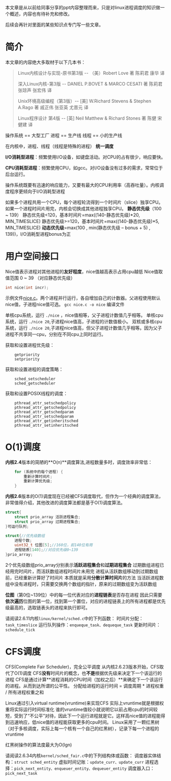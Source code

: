 本文章是从以前给同事分享的ppt内容整理而来，只是对linux进程调度的知识做一个概述，内容也有待补充和修改。

后续会再针对里面的某些知识点专门写一些文章。

# 简介

本文章的内容绝大多取材于以下几本书：
>
> Linux内核设计与实现-原书第3版 -- （美）Robert Love 著   陈莉君   康华   译
>
> 深入Linux内核-第3版 -- DANIEL P.BOVET & MARCO CESATI 著   陈莉君 张琼声  张宏伟 译
>
> Unix环境高级编程（第3版）-- [美] W.Richard Stevens & Stephen A.Rago 著  戚正伟 张亚英 尤晋元 译
>
> Linux程序设计 第4版 -- [英] Neil Matthew & Richard Stones 著   陈健  宋健建 译

操作系统 == 大型工厂
进程 == 生产线
线程 == 小的生产线

在内核中，进程、线程（线程是特殊的进程） **统一调度**

**I/O消耗型进程**：频繁使用I/O设备，如键盘活动。对CPU的占有很少，响应要快。

**CPU消耗型进程**：频繁使用CPU，如gcc。对I/O设备没有过多的需求，常常位于后台运行。

操作系统既要有迅速的响应能力，又要有最大的CPU利用率（高吞吐量）。内核调度程序更倾向于I/O消耗型进程

如果多个进程共用一个CPU，每个进程轮流得到一个时间片（slice）独享CPU。
如果一个进程时间片用完，内核会切换成其他进程独享CPU。
**静态优先级**（100 ~ 139）
静态优先级<120，基本时间片=max((140-静态优先级)*20, MIN_TIMESLICE)
静态优先级>=120，基本时间片=max((140-静态优先级)*5, MIN_TIMESLICE)
**动态优先级**=max(100 , min(静态优先级 – bonus + 5) , 139))，I/O消耗型进程bonus为正

# 用户空间接口

Nice值表示进程对其他进程的**友好程度**，nice值越高表示占用cpu越低
Nice值取值范围 0 ~ 39 （对应静态优先级）

```c
int nice(int incr);
```

示例文件[nice.c](https://github.com/lioneie/csdn/blob/master/linux%E8%BF%9B%E7%A8%8B%E8%B0%83%E5%BA%A6%E6%A6%82%E8%BF%B0/nice.c)。两个进程并行运行，各自增加自己的计数器。父进程使用默认nice值，子进程nice值可选。
`gcc nice.c -o nice` 编译文件

单核cpu系统，运行 `./nice` ，nice值相等，父子进程计数值几乎相等。
单核cpu系统，运行 `./nice 20`,子进程nice值高，子进程的计数值极小。
双核或多核cpu系统，运行 `./nice 20`,子进程nice值高，但父子进程计数值几乎相等。因为父子进程不共享同一cpu，分别在不同cpu上同时运行。

获取和设置进程优先级：

```
	getpriority
	setpriority
```

获取和设置进程的调度策略：

```
	sched_setscheduler 
	sched_getscheduler
```

获取和设置POSIX线程的调度：

```
	pthread_attr_setschedpolicy
	pthread_attr_getschedpolicy
	pthread_attr_getschedparam
	pthread_attr_setschedparam
	pthread_attr_getinheritsched
	pthread_attr_setinheritsched
```

# O(1)调度

**内核2.4**版本的简陋的**O(n)**调度算法,进程数量多时，调度效率非常低：

```c
	for (系统中的每个进程) {
		重新计算时间片;
		重新计算优先级;
	}
```

**内核2.6**版本的O(1)调度现在已经被CFS调度取代，但作为一个经典的调度算法，非常值得介绍，其他改进的调度算法都是基于O(1)调度算法。

```c
struct{
	struct prio_array 活跃进程集合;
	struct prio_array 过期进程集合;
}可运行队列;

struct{//优先级数组
	进程个数;
	uint32_t 位图[5];//160位，前140位有用
	进程链表[140];//对应优先级0~139
}prio_array;
```

2个优先级数组prio_array分别表示**活跃进程集合**和**过期进程集合**
过期数组进程已经用完时间片，而活跃数组进程时间片未用完
进程从活跃数组移动到过期数组前，已经重新计算好了时间片
本质就是采用**分散计算时间片**的方法
当活跃进程数组中没有进程时，只需要交换两个数组的指针，原来的过期数组变为活跃数组

**位图**（第0位~139位）中的每一位代表对应的**进程链表**是否存在进程
因此只需要**依次遍历**位图的第一位，找到第一个置位，对应的进程链表上的所有进程都是优先级最高的，选取链表头的进程来执行即可。

请阅读2.6.11内核`linux/kernel/sched.c`中的下列函数：
时间片分配：`task_timeslice`
运行队列操作：`enqueque_task、dequeque_task`
更新时间片：`schedule_tick`

# CFS调度

CFS(Complete Fair Scheduler)，完全公平调度
从内核2.6.23版本开始，CFS取代了O(1)调度
CFS**没有**时间片的概念，也**不是**根据优先级来决定下一个该运行的进程
CFS是通过计算**进程消耗的CPU时间（加权之后）**来确定下一个该运行的进程。从而到达所谓的公平性。
分配给进程的运行时间 = 调度周期 * 进程权重 / 所有进程权重之和

Linux通过引入virtual runtime(vruntime)来实现CFS
实际上vruntime就是根据权重将实际运行时间标准化
谁的vruntime值较小就说明它以前占用cpu的时间较短，受到了“不公平”对待，因此下一个运行进程就是它。这样高nice值的进程能得到迅速响应，低nice值的进程能获取更多的cpu时间。
Linux采用了一颗红黑树（对于多核调度，实际上每一个核有一个自己的红黑树），记录下每一个进程的vruntime

红黑树操作的算法度最大为O(lgn)

请阅读2.6.34内核`kernel/sched_fair.c`中的下列结构体或函数：
调度器实体结构：`struct sched_entity`
虚拟时间记账：`update_curr、update_curr`
进程选择：`pick_next_entity、enqueuer_entity、dequeuer_entity`
调度器入口：`pick_next_task`